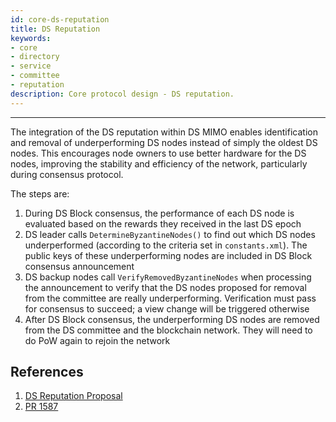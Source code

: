 ```yaml
---
id: core-ds-reputation
title: DS Reputation
keywords: 
- core 
- directory 
- service 
- committee 
- reputation
description: Core protocol design - DS reputation.
---
```


---
The integration of the DS reputation within DS MIMO enables identification and removal of underperforming DS nodes instead of simply the oldest DS nodes. This encourages node owners to use better hardware for the DS nodes, improving the stability and efficiency of the network, particularly during consensus protocol.

The steps are:

1. During DS Block consensus, the performance of each DS node is evaluated based on the rewards they received in the last DS epoch
1. DS leader calls `DetermineByzantineNodes()` to find out which DS nodes underperformed (according to the criteria set in `constants.xml`). The public keys of these underperforming nodes are included in DS Block consensus announcement
1. DS backup nodes call `VerifyRemovedByzantineNodes` when processing the announcement to verify that the DS nodes proposed for removal from the committee are really underperforming. Verification must pass for consensus to succeed; a view change will be triggered otherwise
1. After DS Block consensus, the underperforming DS nodes are removed from the DS committee and the blockchain network. They will need to do PoW again to rejoin the network

## References

1. [DS Reputation Proposal](https://github.com/nnamon/zilliqa-research/blob/master/ds_reputation/proposal.md)
2. [PR 1587](https://github.com/Zilliqa/Zilliqa/pull/1587)